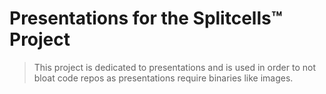 # Presentations for the Splitcells™ Project
> This project is dedicated to presentations and
> is used in order to not bloat code repos as presentations require binaries like images.